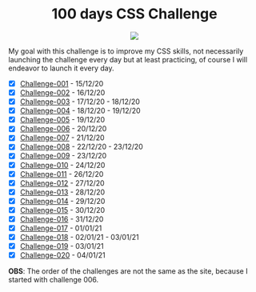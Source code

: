 <h1 align="center">100 days CSS Challenge</h1>

<div align="center">

  [<img  src="https://i.imgur.com/x5PuING.png">](https://100dayscss.com/)

</div>

My goal with this challenge is to improve my CSS skills, not necessarily launching the challenge every day but at least practicing, of course I will endeavor to launch it every day.

* [x] [Challenge-001](/Challenge-001) - 15/12/20
* [x] [Challenge-002](/Challenge-002) - 16/12/20
* [x] [Challenge-003](/Challenge-003) - 17/12/20 - 18/12/20
* [x] [Challenge-004](/Challenge-004) - 18/12/20 - 19/12/20
* [x] [Challenge-005](/Challenge-005) - 19/12/20
* [x] [Challenge-006](/Challenge-006) - 20/12/20
* [x] [Challenge-007](/Challenge-007) - 21/12/20
* [x] [Challenge-008](/Challenge-008) - 22/12/20 - 23/12/20
* [x] [Challenge-009](/Challenge-009) - 23/12/20
* [x] [Challenge-010](/Challenge-010) - 24/12/20
* [x] [Challenge-011](/Challenge-011) - 26/12/20
* [x] [Challenge-012](/Challenge-012) - 27/12/20
* [x] [Challenge-013](/Challenge-013) - 28/12/20
* [x] [Challenge-014](/Challenge-014) - 29/12/20
* [x] [Challenge-015](/Challenge-015) - 30/12/20
* [x] [Challenge-016](/Challenge-016) - 31/12/20
* [x] [Challenge-017](/Challenge-017) - 01/01/21
* [x] [Challenge-018](/Challenge-018) - 02/01/21 - 03/01/21
* [x] [Challenge-019](/Challenge-019) - 03/01/21
* [x] [Challenge-020](/Challenge-020) - 04/01/21

<strong>OBS</strong>: The order of the challenges are not the same as the site, because I started with challenge 006.